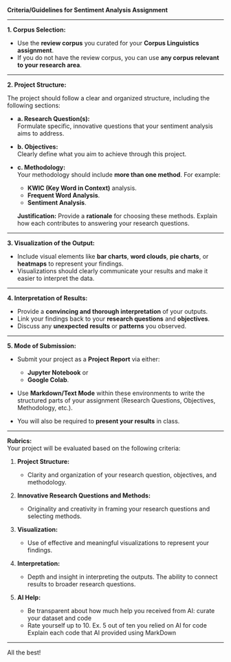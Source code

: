 **Criteria/Guidelines for Sentiment Analysis Assignment**

---

**1. Corpus Selection:**  
- Use the **review corpus** you curated for your **Corpus Linguistics assignment**.
- If you do not have the review corpus, you can use **any corpus relevant to your research area**.

---

**2. Project Structure:**

The project should follow a clear and organized structure, including the following sections:

- **a. Research Question(s):**  
  Formulate specific, innovative questions that your sentiment analysis aims to address.

- **b. Objectives:**  
  Clearly define what you aim to achieve through this project.
  
- **c. Methodology:**  
  Your methodology should include **more than one method**. For example:
  - **KWIC (Key Word in Context)** analysis.
  - **Frequent Word Analysis**.
  - **Sentiment Analysis**.
  
  **Justification:** Provide a **rationale** for choosing these methods. Explain how each contributes to answering your research questions.

---

**3. Visualization of the Output:**  
- Include visual elements like **bar charts**, **word clouds**, **pie charts**, or **heatmaps** to represent your findings.
- Visualizations should clearly communicate your results and make it easier to interpret the data.

---

**4. Interpretation of Results:**  
- Provide a **convincing and thorough interpretation** of your outputs.
- Link your findings back to your **research questions** and **objectives**.
- Discuss any **unexpected results** or **patterns** you observed.

---

**5. Mode of Submission:**  
- Submit your project as a **Project Report** via either:
  - **Jupyter Notebook** or
  - **Google Colab**.

- Use **Markdown/Text Mode** within these environments to write the structured parts of your assignment (Research Questions, Objectives, Methodology, etc.).

- You will also be required to **present your results** in class.

---

**Rubrics:**  
Your project will be evaluated based on the following criteria:

1. **Project Structure:**  
   - Clarity and organization of your research question, objectives, and methodology.

2. **Innovative Research Questions and Methods:**  
   - Originality and creativity in framing your research questions and selecting methods.

3. **Visualization:**  
   - Use of effective and meaningful visualizations to represent your findings.

4. **Interpretation:**  
   - Depth and insight in interpreting the outputs. The ability to connect results to broader research questions.

5. **AI Help:**
   - Be transparent about how much help you received from AI: curate your dataset and code
   - Rate yourself up to 10. Ex. 5 out of ten you relied on AI for code
     Explain each code that AI provided using MarkDown


---

All the best!


